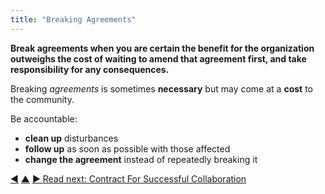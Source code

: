 ```yaml
---
title: "Breaking Agreements"
---
```



**Break agreements when you are certain the benefit for the organization outweighs the cost of waiting to amend that agreement first, and take responsibility for any consequences.**

Breaking <dfn data-info="Agreement: An agreed upon guideline, process, protocol or policy designed to guide the flow of value.">agreements</dfn> is sometimes **necessary** but may come at a **cost** to the community.

Be accountable:

-   **clean up** disturbances
-   **follow up** as soon as possible with those affected
-   **change the agreement** instead of repeatedly breaking it


<div class="bottom-nav">
<a href="governance-facilitator.html" title="Back to: Governance Facilitator">◀</a> <a href="enablers-of-collaboration.html" title="Up: Enablers of Collaboration">▲</a> <a href="contract-for-successful-collaboration.html" title="">▶ Read next: Contract For Successful Collaboration</a>
</div>


<script type="text/javascript">
Mousetrap.bind('g n', function() {
    window.location.href = 'contract-for-successful-collaboration.html';
    return false;
});
</script>

